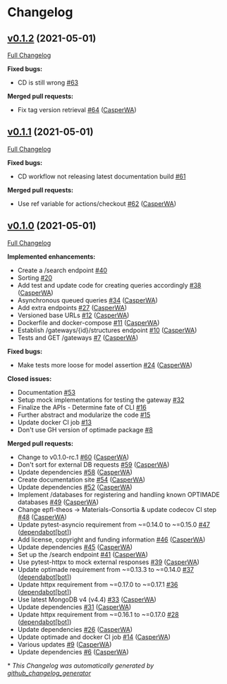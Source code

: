 # Changelog

## [v0.1.2](https://github.com/Materials-Consortia/optimade-gateway/tree/v0.1.2) (2021-05-01)

[Full Changelog](https://github.com/Materials-Consortia/optimade-gateway/compare/v0.1.1...v0.1.2)

**Fixed bugs:**

- CD is still wrong [\#63](https://github.com/Materials-Consortia/optimade-gateway/issues/63)

**Merged pull requests:**

- Fix tag version retrieval [\#64](https://github.com/Materials-Consortia/optimade-gateway/pull/64) ([CasperWA](https://github.com/CasperWA))

## [v0.1.1](https://github.com/Materials-Consortia/optimade-gateway/tree/v0.1.1) (2021-05-01)

[Full Changelog](https://github.com/Materials-Consortia/optimade-gateway/compare/v0.1.0...v0.1.1)

**Fixed bugs:**

- CD workflow not releasing latest documentation build [\#61](https://github.com/Materials-Consortia/optimade-gateway/issues/61)

**Merged pull requests:**

- Use ref variable for actions/checkout [\#62](https://github.com/Materials-Consortia/optimade-gateway/pull/62) ([CasperWA](https://github.com/CasperWA))

## [v0.1.0](https://github.com/Materials-Consortia/optimade-gateway/tree/v0.1.0) (2021-05-01)

[Full Changelog](https://github.com/Materials-Consortia/optimade-gateway/compare/5605131b4590b8b9b595714513199504e63e312c...v0.1.0)

**Implemented enhancements:**

- Create a /search endpoint [\#40](https://github.com/Materials-Consortia/optimade-gateway/issues/40)
- Sorting [\#20](https://github.com/Materials-Consortia/optimade-gateway/issues/20)
- Add test and update code for creating queries accordingly [\#38](https://github.com/Materials-Consortia/optimade-gateway/pull/38) ([CasperWA](https://github.com/CasperWA))
- Asynchronous queued queries [\#34](https://github.com/Materials-Consortia/optimade-gateway/pull/34) ([CasperWA](https://github.com/CasperWA))
- Add extra endpoints [\#27](https://github.com/Materials-Consortia/optimade-gateway/pull/27) ([CasperWA](https://github.com/CasperWA))
- Versioned base URLs [\#12](https://github.com/Materials-Consortia/optimade-gateway/pull/12) ([CasperWA](https://github.com/CasperWA))
- Dockerfile and docker-compose [\#11](https://github.com/Materials-Consortia/optimade-gateway/pull/11) ([CasperWA](https://github.com/CasperWA))
- Establish /gateways/{id}/structures endpoint [\#10](https://github.com/Materials-Consortia/optimade-gateway/pull/10) ([CasperWA](https://github.com/CasperWA))
- Tests and GET /gateways [\#7](https://github.com/Materials-Consortia/optimade-gateway/pull/7) ([CasperWA](https://github.com/CasperWA))

**Fixed bugs:**

- Make tests more loose for model assertion [\#24](https://github.com/Materials-Consortia/optimade-gateway/pull/24) ([CasperWA](https://github.com/CasperWA))

**Closed issues:**

- Documentation [\#53](https://github.com/Materials-Consortia/optimade-gateway/issues/53)
- Setup mock implementations for testing the gateway [\#32](https://github.com/Materials-Consortia/optimade-gateway/issues/32)
- Finalize the APIs - Determine fate of CLI [\#16](https://github.com/Materials-Consortia/optimade-gateway/issues/16)
- Further abstract and modularize the code [\#15](https://github.com/Materials-Consortia/optimade-gateway/issues/15)
- Update docker CI job [\#13](https://github.com/Materials-Consortia/optimade-gateway/issues/13)
- Don't use GH version of optimade package [\#8](https://github.com/Materials-Consortia/optimade-gateway/issues/8)

**Merged pull requests:**

- Change to v0.1.0-rc.1 [\#60](https://github.com/Materials-Consortia/optimade-gateway/pull/60) ([CasperWA](https://github.com/CasperWA))
- Don't sort for external DB requests [\#59](https://github.com/Materials-Consortia/optimade-gateway/pull/59) ([CasperWA](https://github.com/CasperWA))
- Update dependencies [\#58](https://github.com/Materials-Consortia/optimade-gateway/pull/58) ([CasperWA](https://github.com/CasperWA))
- Create documentation site [\#54](https://github.com/Materials-Consortia/optimade-gateway/pull/54) ([CasperWA](https://github.com/CasperWA))
- Update dependencies [\#52](https://github.com/Materials-Consortia/optimade-gateway/pull/52) ([CasperWA](https://github.com/CasperWA))
- Implement /databases for registering and handling known OPTIMADE databases [\#49](https://github.com/Materials-Consortia/optimade-gateway/pull/49) ([CasperWA](https://github.com/CasperWA))
- Change epfl-theos -\> Materials-Consortia & update codecov CI step [\#48](https://github.com/Materials-Consortia/optimade-gateway/pull/48) ([CasperWA](https://github.com/CasperWA))
- Update pytest-asyncio requirement from ~=0.14.0 to ~=0.15.0 [\#47](https://github.com/Materials-Consortia/optimade-gateway/pull/47) ([dependabot[bot]](https://github.com/apps/dependabot))
- Add license, copyright and funding information [\#46](https://github.com/Materials-Consortia/optimade-gateway/pull/46) ([CasperWA](https://github.com/CasperWA))
- Update dependencies [\#45](https://github.com/Materials-Consortia/optimade-gateway/pull/45) ([CasperWA](https://github.com/CasperWA))
- Set up the /search endpoint [\#41](https://github.com/Materials-Consortia/optimade-gateway/pull/41) ([CasperWA](https://github.com/CasperWA))
- Use pytest-httpx to mock external responses [\#39](https://github.com/Materials-Consortia/optimade-gateway/pull/39) ([CasperWA](https://github.com/CasperWA))
- Update optimade requirement from ~=0.13.3 to ~=0.14.0 [\#37](https://github.com/Materials-Consortia/optimade-gateway/pull/37) ([dependabot[bot]](https://github.com/apps/dependabot))
- Update httpx requirement from ~=0.17.0 to ~=0.17.1 [\#36](https://github.com/Materials-Consortia/optimade-gateway/pull/36) ([dependabot[bot]](https://github.com/apps/dependabot))
- Use latest MongoDB v4 \(v4.4\) [\#33](https://github.com/Materials-Consortia/optimade-gateway/pull/33) ([CasperWA](https://github.com/CasperWA))
- Update dependencies [\#31](https://github.com/Materials-Consortia/optimade-gateway/pull/31) ([CasperWA](https://github.com/CasperWA))
- Update httpx requirement from ~=0.16.1 to ~=0.17.0 [\#28](https://github.com/Materials-Consortia/optimade-gateway/pull/28) ([dependabot[bot]](https://github.com/apps/dependabot))
- Update dependencies [\#26](https://github.com/Materials-Consortia/optimade-gateway/pull/26) ([CasperWA](https://github.com/CasperWA))
- Update optimade and docker CI job [\#14](https://github.com/Materials-Consortia/optimade-gateway/pull/14) ([CasperWA](https://github.com/CasperWA))
- Various updates [\#9](https://github.com/Materials-Consortia/optimade-gateway/pull/9) ([CasperWA](https://github.com/CasperWA))
- Update dependencies [\#6](https://github.com/Materials-Consortia/optimade-gateway/pull/6) ([CasperWA](https://github.com/CasperWA))



\* *This Changelog was automatically generated by [github_changelog_generator](https://github.com/github-changelog-generator/github-changelog-generator)*
